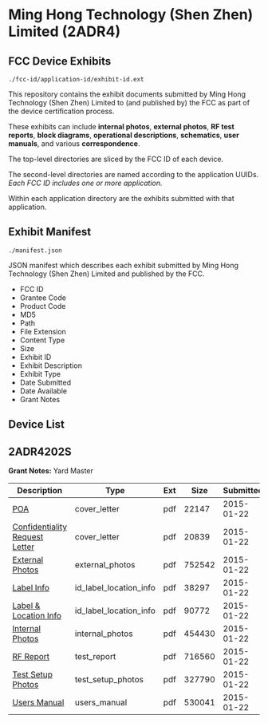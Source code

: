 # Ming Hong Technology (Shen Zhen) Limited (2ADR4)
## FCC Device Exhibits

```
./fcc-id/application-id/exhibit-id.ext
```

This repository contains the exhibit documents submitted by Ming Hong Technology (Shen Zhen) Limited to (and published by) the FCC as part of the device certification process.

These exhibits can include **internal photos**, **external photos**, **RF test reports**, **block diagrams**, **operational descriptions**, **schematics**, **user manuals**, and various **correspondence**.

The top-level directories are sliced by the FCC ID of each device.

The second-level directories are named according to the application UUIDs. *Each FCC ID includes one or more application.*

Within each application directory are the exhibits submitted with that application. 

## Exhibit Manifest

```
./manifest.json
```

JSON manifest which describes each exhibit submitted by Ming Hong Technology (Shen Zhen) Limited and published by the FCC.

- FCC ID
- Grantee Code
- Product Code
- MD5
- Path
- File Extension
- Content Type
- Size
- Exhibit ID
- Exhibit Description
- Exhibit Type
- Date Submitted
- Date Available
- Grant Notes

## Device List
## 2ADR4202S
**Grant Notes:** Yard Master

| Description | Type | Ext | Size | Submitted | Available |
| ----------- | ---- | --- | ---- | --------- | --------- |
| [POA](2ADR4202S/a8baa5940e7dc87f6de66bb89d9acae6/2511358.pdf) | cover_letter | pdf | 22147 | 2015-01-22 | 2015-01-22 |
| [Confidentiality Request Letter](2ADR4202S/a8baa5940e7dc87f6de66bb89d9acae6/2511359.pdf) | cover_letter | pdf | 20839 | 2015-01-22 | 2015-01-22 |
| [External Photos](2ADR4202S/a8baa5940e7dc87f6de66bb89d9acae6/2511365.pdf) | external_photos | pdf | 752542 | 2015-01-22 | 2015-01-22 |
| [Label Info](2ADR4202S/a8baa5940e7dc87f6de66bb89d9acae6/2511367.pdf) | id_label_location_info | pdf | 38297 | 2015-01-22 | 2015-01-22 |
| [Label & Location Info](2ADR4202S/a8baa5940e7dc87f6de66bb89d9acae6/2511368.pdf) | id_label_location_info | pdf | 90772 | 2015-01-22 | 2015-01-22 |
| [Internal Photos](2ADR4202S/a8baa5940e7dc87f6de66bb89d9acae6/2511366.pdf) | internal_photos | pdf | 454430 | 2015-01-22 | 2015-01-22 |
| [RF Report](2ADR4202S/a8baa5940e7dc87f6de66bb89d9acae6/2511363.pdf) | test_report | pdf | 716560 | 2015-01-22 | 2015-01-22 |
| [Test Setup Photos](2ADR4202S/a8baa5940e7dc87f6de66bb89d9acae6/2511364.pdf) | test_setup_photos | pdf | 327790 | 2015-01-22 | 2015-01-22 |
| [Users Manual](2ADR4202S/a8baa5940e7dc87f6de66bb89d9acae6/2511369.pdf) | users_manual | pdf | 530041 | 2015-01-22 | 2015-01-22 |
